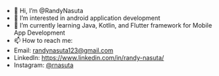 - 👋 Hi, I’m @RandyNasuta
- 👀 I’m interested in android application development
- 🌱 I’m currently learning Java, Kotlin, and Flutter framework for Mobile App Development
- 📫 How to reach me:
- Email: randynasuta123@gmail.com
- LinkedIn: https://www.linkedin.com/in/randy-nasuta/
- Instagram: [@rnasuta](https://www.instagram.com/rnasuta/)

<!---
RandyNasuta/RandyNasuta is a ✨ special ✨ repository because its `README.md` (this file) appears on your GitHub profile.
You can click the Preview link to take a look at your changes.
--->
